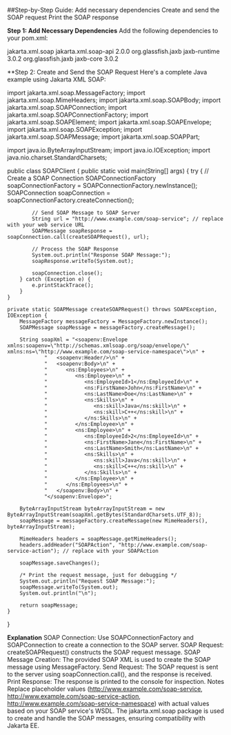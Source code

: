 ##Step-by-Step Guide:
Add necessary dependencies
Create and send the SOAP request
Print the SOAP response

**Step 1: Add Necessary Dependencies**
Add the following dependencies to your pom.xml:

<dependencies>
    <dependency>
        <groupId>jakarta.xml.soap</groupId>
        <artifactId>jakarta.xml.soap-api</artifactId>
        <version>2.0.0</version>
    </dependency>
    <dependency>
        <groupId>org.glassfish.jaxb</groupId>
        <artifactId>jaxb-runtime</artifactId>
        <version>3.0.2</version>
    </dependency>
    <dependency>
        <groupId>org.glassfish.jaxb</groupId>
        <artifactId>jaxb-core</artifactId>
        <version>3.0.2</version>
    </dependency>
</dependencies>

**Step 2: Create and Send the SOAP Request
Here's a complete Java example using Jakarta XML SOAP:

import jakarta.xml.soap.MessageFactory;
import jakarta.xml.soap.MimeHeaders;
import jakarta.xml.soap.SOAPBody;
import jakarta.xml.soap.SOAPConnection;
import jakarta.xml.soap.SOAPConnectionFactory;
import jakarta.xml.soap.SOAPElement;
import jakarta.xml.soap.SOAPEnvelope;
import jakarta.xml.soap.SOAPException;
import jakarta.xml.soap.SOAPMessage;
import jakarta.xml.soap.SOAPPart;

import java.io.ByteArrayInputStream;
import java.io.IOException;
import java.nio.charset.StandardCharsets;

public class SOAPClient {
    public static void main(String[] args) {
        try {
            // Create a SOAP Connection
            SOAPConnectionFactory soapConnectionFactory = SOAPConnectionFactory.newInstance();
            SOAPConnection soapConnection = soapConnectionFactory.createConnection();

            // Send SOAP Message to SOAP Server
            String url = "http://www.example.com/soap-service"; // replace with your web service URL
            SOAPMessage soapResponse = soapConnection.call(createSOAPRequest(), url);

            // Process the SOAP Response
            System.out.println("Response SOAP Message:");
            soapResponse.writeTo(System.out);

            soapConnection.close();
        } catch (Exception e) {
            e.printStackTrace();
        }
    }

    private static SOAPMessage createSOAPRequest() throws SOAPException, IOException {
        MessageFactory messageFactory = MessageFactory.newInstance();
        SOAPMessage soapMessage = messageFactory.createMessage();

        String soapXml = "<soapenv:Envelope xmlns:soapenv=\"http://schemas.xmlsoap.org/soap/envelope/\" xmlns:ns=\"http://www.example.com/soap-service-namespace\">\n" +
                "   <soapenv:Header/>\n" +
                "   <soapenv:Body>\n" +
                "      <ns:Employees>\n" +
                "         <ns:Employee>\n" +
                "            <ns:EmployeeId>1</ns:EmployeeId>\n" +
                "            <ns:FirstName>John</ns:FirstName>\n" +
                "            <ns:LastName>Doe</ns:LastName>\n" +
                "            <ns:Skills>\n" +
                "               <ns:skill>Java</ns:skill>\n" +
                "               <ns:skill>C++</ns:skill>\n" +
                "            </ns:Skills>\n" +
                "         </ns:Employee>\n" +
                "         <ns:Employee>\n" +
                "            <ns:EmployeeId>2</ns:EmployeeId>\n" +
                "            <ns:FirstName>Jane</ns:FirstName>\n" +
                "            <ns:LastName>Smith</ns:LastName>\n" +
                "            <ns:Skills>\n" +
                "               <ns:skill>Java</ns:skill>\n" +
                "               <ns:skill>C++</ns:skill>\n" +
                "            </ns:Skills>\n" +
                "         </ns:Employee>\n" +
                "      </ns:Employees>\n" +
                "   </soapenv:Body>\n" +
                "</soapenv:Envelope>";

        ByteArrayInputStream byteArrayInputStream = new ByteArrayInputStream(soapXml.getBytes(StandardCharsets.UTF_8));
        soapMessage = messageFactory.createMessage(new MimeHeaders(), byteArrayInputStream);

        MimeHeaders headers = soapMessage.getMimeHeaders();
        headers.addHeader("SOAPAction", "http://www.example.com/soap-service-action"); // replace with your SOAPAction

        soapMessage.saveChanges();

        /* Print the request message, just for debugging */
        System.out.println("Request SOAP Message:");
        soapMessage.writeTo(System.out);
        System.out.println("\n");

        return soapMessage;
    }
}

**Explanation**
SOAP Connection: Use SOAPConnectionFactory and SOAPConnection to create a connection to the SOAP server.
SOAP Request: createSOAPRequest() constructs the SOAP request message.
SOAP Message Creation: The provided SOAP XML is used to create the SOAP message using MessageFactory.
Send Request: The SOAP request is sent to the server using soapConnection.call(), and the response is received.
Print Response: The response is printed to the console for inspection.
Notes
Replace placeholder values (http://www.example.com/soap-service, http://www.example.com/soap-service-action, http://www.example.com/soap-service-namespace) with actual values based on your SOAP service's WSDL.
The jakarta.xml.soap package is used to create and handle the SOAP messages, ensuring compatibility with Jakarta EE.